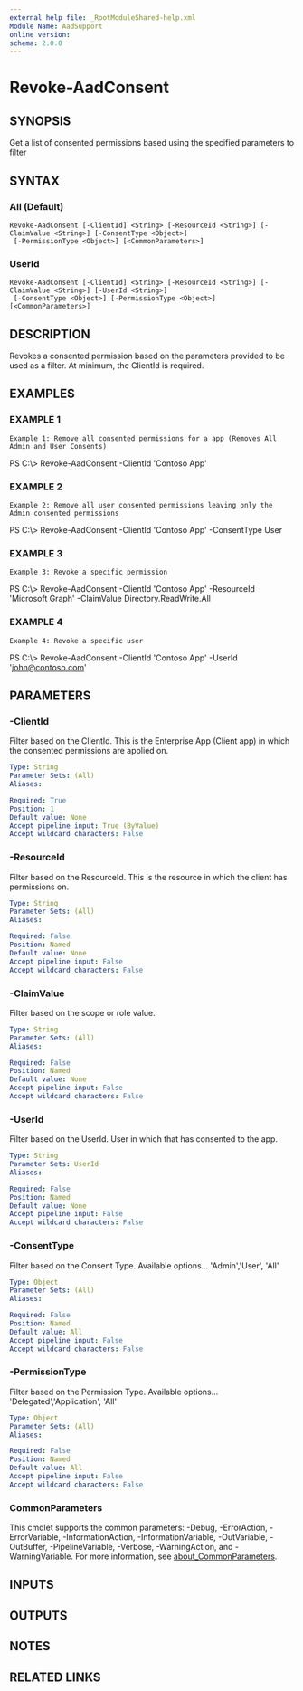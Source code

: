 ```yaml
---
external help file: _RootModuleShared-help.xml
Module Name: AadSupport
online version:
schema: 2.0.0
---
```


# Revoke-AadConsent

## SYNOPSIS
Get a list of consented permissions based using the specified parameters to filter

## SYNTAX

### All (Default)
```
Revoke-AadConsent [-ClientId] <String> [-ResourceId <String>] [-ClaimValue <String>] [-ConsentType <Object>]
 [-PermissionType <Object>] [<CommonParameters>]
```

### UserId
```
Revoke-AadConsent [-ClientId] <String> [-ResourceId <String>] [-ClaimValue <String>] [-UserId <String>]
 [-ConsentType <Object>] [-PermissionType <Object>] [<CommonParameters>]
```

## DESCRIPTION
Revokes a consented permission based on the parameters provided to be used as a filter.
At minimum, the ClientId is required.

## EXAMPLES

### EXAMPLE 1
```
Example 1: Remove all consented permissions for a app (Removes All Admin and User Consents)
```

PS C:\\\> Revoke-AadConsent -ClientId 'Contoso App'

### EXAMPLE 2
```
Example 2: Remove all user consented permissions leaving only the Admin consented permissions
```

PS C:\\\> Revoke-AadConsent -ClientId 'Contoso App' -ConsentType User

### EXAMPLE 3
```
Example 3: Revoke a specific permission
```

PS C:\\\> Revoke-AadConsent -ClientId 'Contoso App' -ResourceId 'Microsoft Graph' -ClaimValue Directory.ReadWrite.All

### EXAMPLE 4
```
Example 4: Revoke a specific user
```

PS C:\\\> Revoke-AadConsent -ClientId 'Contoso App' -UserId 'john@contoso.com'

## PARAMETERS

### -ClientId
Filter based on the ClientId.
This is the Enterprise App (Client app) in which the consented permissions are applied on.

```yaml
Type: String
Parameter Sets: (All)
Aliases:

Required: True
Position: 1
Default value: None
Accept pipeline input: True (ByValue)
Accept wildcard characters: False
```

### -ResourceId
Filter based on the ResourceId.
This is the resource in which the client has permissions on.

```yaml
Type: String
Parameter Sets: (All)
Aliases:

Required: False
Position: Named
Default value: None
Accept pipeline input: False
Accept wildcard characters: False
```

### -ClaimValue
Filter based on the scope or role value.

```yaml
Type: String
Parameter Sets: (All)
Aliases:

Required: False
Position: Named
Default value: None
Accept pipeline input: False
Accept wildcard characters: False
```

### -UserId
Filter based on the UserId.
User in which that has consented to the app.

```yaml
Type: String
Parameter Sets: UserId
Aliases:

Required: False
Position: Named
Default value: None
Accept pipeline input: False
Accept wildcard characters: False
```

### -ConsentType
Filter based on the Consent Type.
Available options...
'Admin','User', 'All'

```yaml
Type: Object
Parameter Sets: (All)
Aliases:

Required: False
Position: Named
Default value: All
Accept pipeline input: False
Accept wildcard characters: False
```

### -PermissionType
Filter based on the Permission Type.
Available options...
'Delegated','Application', 'All'

```yaml
Type: Object
Parameter Sets: (All)
Aliases:

Required: False
Position: Named
Default value: All
Accept pipeline input: False
Accept wildcard characters: False
```

### CommonParameters
This cmdlet supports the common parameters: -Debug, -ErrorAction, -ErrorVariable, -InformationAction, -InformationVariable, -OutVariable, -OutBuffer, -PipelineVariable, -Verbose, -WarningAction, and -WarningVariable. For more information, see [about_CommonParameters](http://go.microsoft.com/fwlink/?LinkID=113216).

## INPUTS

## OUTPUTS

## NOTES

## RELATED LINKS
